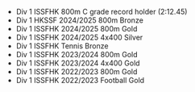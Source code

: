 - Div 1 ISSFHK 800m C grade record holder (2:12.45)
- Div 1 HKSSF 2024/2025 800m Bronze
- Div 1 ISSFHK 2024/2025 800m Gold
- Div 1 ISSFHK 2024/2025 4x400 Silver
- Div 1 ISSFHK Tennis Bronze
- Div 1 ISSFHK 2023/2024 800m Gold
- Div 1 ISSFHK 2023/2024 4x400 Gold
- Div 1 ISSFHK 2022/2023 800m Gold
- Div 1 ISSFHK 2022/2023 Football Gold
